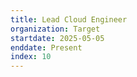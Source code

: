 ```yaml
---
title: Lead Cloud Engineer
organization: Target
startdate: 2025-05-05
enddate: Present
index: 10
---
```

